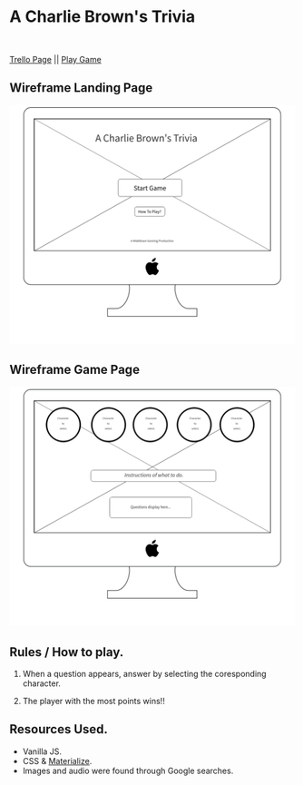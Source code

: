 # A Charlie Brown's Trivia
</br>

[Trello Page](https://trello.com/b/l1rrTMiq) || 
[Play Game](https://middtownperspectives.github.io/A-Charlie-Browns-Trivia/)

## Wireframe Landing Page
![Wire Frames](images/LandingPage.png)

## Wireframe Game Page
![Wire Frames](images/GameBoard.png)

## Rules / How to play.

1. When a question appears, answer by selecting the coresponding character. 
  
2. The player with the most points wins!!

## Resources Used.
* Vanilla JS.
* CSS & [Materialize](http://materializecss.com).
* Images and audio were found through Google searches.
